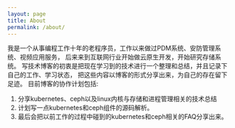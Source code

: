 ```yaml
---
layout: page
title: About
permalink: /about/
---
```

  我是一个从事编程工作十年的老程序员，工作以来做过PDM系统、安防管理系统、视频应用服务，
后来来到互联网行业开始做云原生开发，开始研究存储系统。
  写技术博客的初衷是把现在学习到的技术进行一个整理和总结，并且记录下自己的工作、学习状态，
把这些内容以博客的形式分享出来，为自己的存在留下足迹。
  目前博客的协作计划包括:
1. 分享kubernetes、ceph以及linux内核与存储和进程管理相关的技术总结
2. 计划写一点kubernetes和ceph组件的源码解析。
3. 最后会把以前工作的过程中碰到的kubernetes和ceph相关的FAQ分享出来。
